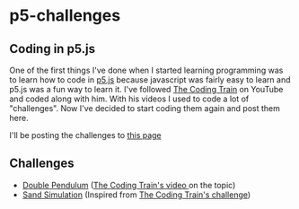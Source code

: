 # p5-challenges

## Coding in p5.js
One of the first things I've done when I started learning programming was to learn how to code in [p5.js](https://p5js.org/) because javascript was fairly easy to learn and p5.js was a fun way to learn it. I've followed [The Coding Train](https://www.youtube.com/user/shiffman) on YouTube and coded along with him. With his videos I used to code a lot of "challenges". Now I've decided to start coding them again and post them here.  

I'll be posting the challenges to [this page](https://firatbatar.com/p5-challenges)
<br/>

## Challenges
- [Double Pendulum](https://firatbatar.com/p5-challenges/challenge/double-pendulum) ([The Coding Train's video ](https://youtu.be/uWzPe_S-RVE?si=3FK4b-3gD-8_fLiP) on the topic)
- [Sand Simulation](https://firatbatar.com/p5-challenges/challenge/sand) (Inspired from [The Coding Train's challenge](https://thecodingtrain.com/challenges/180-falling-sand))